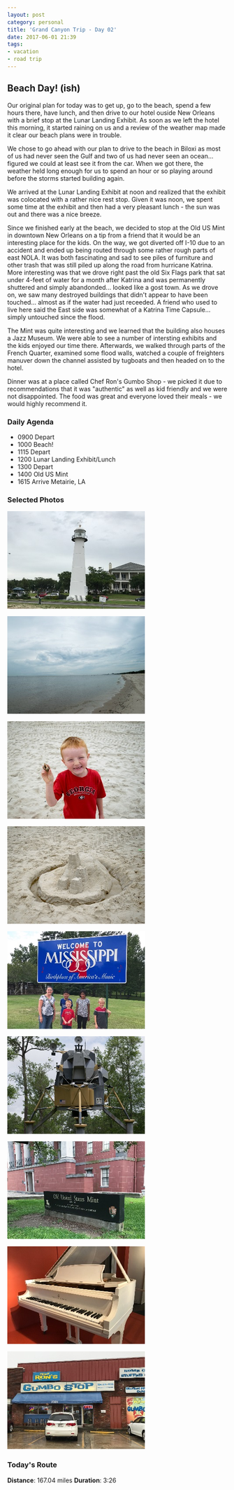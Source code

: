 ```yaml
---
layout: post
category: personal
title: 'Grand Canyon Trip - Day 02'
date: 2017-06-01 21:39
tags:
- vacation
- road trip
---
```


## Beach Day! (ish)
Our original plan for today was to get up, go to the beach, spend a few hours there, have lunch, and then drive to our hotel ouside New Orleans with a brief stop at the Lunar Landing Exhibit. As soon as we left the hotel this morning, it started raining on us and a review of the weather map made it clear our beach plans were in trouble. 

We chose to go ahead with our plan to drive to the beach in Biloxi as most of us had never seen the Gulf and two of us had never seen an ocean... figured we could at least see it from the car. When we got there, the weather held long enough for us to spend an hour or so playing around before the storms started building again. 

We arrived at the Lunar Landing Exhibit at noon and realized that the exhibit was colocated with a rather nice rest stop. Given it was noon, we spent some time at the exhibit and then had a very pleasant lunch - the sun was out and there was a nice breeze.

Since we finished early at the beach, we decided to stop at the Old US Mint in downtown New Orleans on a tip from a friend that it would be an interesting place for the kids. On the way, we got diverted off I-10 due to an accident and ended up being routed through some rather rough parts of east NOLA. It was both fascinating and sad to see piles of furniture and other trash that was still piled up along the road from hurricane Katrina. More interesting was that we drove right past the old Six Flags park that sat under 4-feet of water for a month after Katrina and was permanently shuttered and simply abandonded... looked like a gost town. As we drove on, we saw many destroyed buildings that didn't appear to have been touched... almost as if the water had just receeded. A friend who used to live here said the East side was somewhat of a Katrina Time Capsule... simply untouched since the flood.

The Mint was quite interesting and we learned that the building also houses a Jazz Museum. We were able to see a number of intersting exhibits and the kids enjoyed our time there. Afterwards, we walked through parts of the French Quarter, examined some flood walls, watched a couple of freighters manuver down the channel assisted by tugboats and then headed on to the hotel. 

Dinner was at a place called Chef Ron's Gumbo Shop - we picked it due to recommendations that it was "authentic" as well as kid friendly and we were not disappointed. The food was great and everyone loved their meals - we would highly recommend it.


### Daily Agenda
- 0900 Depart
- 1000 Beach!
- 1115 Depart
- 1200 Lunar Landing Exhibit/Lunch
- 1300 Depart
- 1400 Old US Mint
- 1615 Arrive Metairie, LA

### Selected Photos
<div>

<a class="example-image-link" href="/images/IMG_0463.jpg" data-lightbox="daily-1" data-title="Biloxi Lighthouse - First Cast Iron lighthouse in the South."><img class="example-image lb_image" src="/images/IMG_0463_thumb.jpg" alt="image-1" /></a>

<a class="example-image-link" href="/images/DSC_0013.jpg" data-lightbox="daily-1" data-title="A bit overcast, but we had the beach to ourselves"><img class="example-image lb_image_right" src="/images/DSC_0013_thumb.jpg" alt="image-1" /></a>

<a class="example-image-link" href="/images/DSC_0018.jpg" data-lightbox="daily-1" data-title="This guy kept catching crabs and watching them squirm"><img class="example-image lb_image" src="/images/DSC_0018_thumb.jpg" alt="image-1" /></a>

<a class="example-image-link" href="/images/DSC_0020.jpg" data-lightbox="daily-1" data-title="Dad learned how to build a sand castle"><img class="example-image lb_image_right" src="/images/DSC_0020_thumb.jpg" alt="image-1" /></a>

<a class="example-image-link" href="/images/IMG_0470.jpg" data-lightbox="daily-1" data-title="First time to Mississippi for most of us"><img class="example-image lb_image" src="/images/IMG_0470_thumb.jpg" alt="image-1" /></a>

<a class="example-image-link" href="/images/DSC_0042.jpg" data-lightbox="daily-1" data-title="Lunar Lander test platform used for training"><img class="example-image lb_image_right" src="/images/DSC_0042_thumb.jpg" alt="image-1" /></a>

<a class="example-image-link" href="/images/IMG_0476.jpg" data-lightbox="daily-1" data-title="Old US Mint in New Orleans"><img class="example-image lb_image" src="/images/IMG_0476_thumb.jpg" alt="image-1" /></a>

<a class="example-image-link" href="/images/IMG_0481.jpg" data-lightbox="daily-1" data-title="Fats Domino's Piano... runied during Huricane Katrina"><img class="example-image lb_image_right" src="/images/IMG_0481_thumb.jpg" alt="image-1" /></a>

<a class="example-image-link" href="/images/IMG_0490.jpg" data-lightbox="daily-1" data-title="Amazing NOLA food at Chef Ron's Gumbo Shop"><img class="example-image lb_image" src="/images/IMG_0490_thumb.jpg" alt="image-1" /></a>

</div>


### Today's Route
__Distance__: 167.04 miles __Duration__: 3:26

<div id="map"></div>
<script>
    var stops = [
        {name: 'SpringHill Suites', lat: 30.6816292, lon: -88.131592},
        {name: 'Biloxi Beach', lat: 30.394054, lon: -88.901379},
        {name: 'Lunar Lander Exhibit', lat: 30.313457, lon: -89.600074},
        {name: 'Old US Mint', lat: 29.961821, lon: -90.057811},
        {name: 'Sleep Inn and Suites', lat: 30.0009959, lon: -90.1886205},
    ];

    var route_points = [
        {lat: 30.6872064807, lng: -88.1275137607},
        {lat: 30.6841589045, lng: -88.12725191},
        {lat: 30.6763587892, lng: -88.1273980904},
        {lat: 30.6684593484, lng: -88.1273552589},
        {lat: 30.660696784, lng: -88.1262578163},
        {lat: 30.6529799011, lng: -88.1230323762},
        {lat: 30.6454367749, lng: -88.1196786091},
        {lat: 30.6370676123, lng: -88.1186820846},
        {lat: 30.6292335503, lng: -88.1202620734},
        {lat: 30.6180463918, lng: -88.1363603566},
        {lat: 30.6116903108, lng: -88.1426187046},
        {lat: 30.6050246023, lng: -88.1484648306},
        {lat: 30.5977612641, lng: -88.1532654818},
        {lat: 30.5903500691, lng: -88.1577686593},
        {lat: 30.5842220597, lng: -88.1644081324},
        {lat: 30.5797886197, lng: -88.1730315182},
        {lat: 30.5751002021, lng: -88.1813620403},
        {lat: 30.5695973989, lng: -88.189068865},
        {lat: 30.5640323181, lng: -88.1966624502},
        {lat: 30.5584434327, lng: -88.2042814326},
        {lat: 30.5529365223, lng: -88.2120021712},
        {lat: 30.5475830007, lng: -88.2198380772},
        {lat: 30.5429913942, lng: -88.2282756362},
        {lat: 30.5387518276, lng: -88.2369519956},
        {lat: 30.5344817508, lng: -88.2456257567},
        {lat: 30.530219553, lng: -88.2542969193},
        {lat: 30.5254538544, lng: -88.2626340631},
        {lat: 30.520555554, lng: -88.2708598115},
        {lat: 30.5158475228, lng: -88.279237859},
        {lat: 30.5113437586, lng: -88.2877134718},
        {lat: 30.5074688885, lng: -88.2966267876},
        {lat: 30.5037333257, lng: -88.3056423627},
        {lat: 30.5006748531, lng: -88.3149507176},
        {lat: 30.4986148328, lng: -88.3246626612},
        {lat: 30.4966945387, lng: -88.3343873452},
        {lat: 30.4947669525, lng: -88.3441199083},
        {lat: 30.4927931819, lng: -88.3538264874},
        {lat: 30.4899185244, lng: -88.3632330783},
        {lat: 30.4862310737, lng: -88.3722484019},
        {lat: 30.4825301282, lng: -88.3812400047},
        {lat: 30.4787653964, lng: -88.3902484551},
        {lat: 30.4750396404, lng: -88.3991860785},
        {lat: 30.4716186505, lng: -88.4072974976},
        {lat: 30.4678701796, lng: -88.4162783716},
        {lat: 30.4641146678, lng: -88.4252774343},
        {lat: 30.461210506, lng: -88.4346311353},
        {lat: 30.4599566571, lng: -88.4444944561},
        {lat: 30.458726529, lng: -88.4543752111},
        {lat: 30.4578946251, lng: -88.4642714728},
        {lat: 30.4574197065, lng: -88.474224899},
        {lat: 30.4569597915, lng: -88.4841920715},
        {lat: 30.4562403727, lng: -88.4941083658},
        {lat: 30.4529245757, lng: -88.5032754857},
        {lat: 30.4490885977, lng: -88.5121970996},
        {lat: 30.4452110454, lng: -88.5211103316},
        {lat: 30.4414863791, lng: -88.5300922953},
        {lat: 30.4399094079, lng: -88.5398792569},
        {lat: 30.4386387952, lng: -88.5497604311},
        {lat: 30.4383855779, lng: -88.5596818384},
        {lat: 30.4383233003, lng: -88.5696944408},
        {lat: 30.438264627, lng: -88.5793274269},
        {lat: 30.4381821491, lng: -88.5886807926},
        {lat: 30.4381174408, lng: -88.5986518208},
        {lat: 30.4380378127, lng: -88.6085937638},
        {lat: 30.4379528202, lng: -88.6186162569},
        {lat: 30.4378367309, lng: -88.6285394244},
        {lat: 30.4369570501, lng: -88.6384859774},
        {lat: 30.4359638784, lng: -88.6481234059},
        {lat: 30.4361709952, lng: -88.6564437859},
        {lat: 30.4425787926, lng: -88.658672031},
        {lat: 30.4468924552, lng: -88.6641322542},
        {lat: 30.4516193457, lng: -88.6695109215},
        {lat: 30.4575511348, lng: -88.6738517415},
        {lat: 30.4621900152, lng: -88.6795791797},
        {lat: 30.4662410729, lng: -88.6862670165},
        {lat: 30.4711650219, lng: -88.6917689815},
        {lat: 30.4761646595, lng: -88.6966298148},
        {lat: 30.4810092319, lng: -88.7013995368},
        {lat: 30.486518573, lng: -88.7068276573},
        {lat: 30.483407462, lng: -88.71159981},
        {lat: 30.4775187559, lng: -88.7148655672},
        {lat: 30.4712818656, lng: -88.7180477567},
        {lat: 30.4647262115, lng: -88.7193389889},
        {lat: 30.457869228, lng: -88.7189045548},
        {lat: 30.4518057592, lng: -88.7185560353},
        {lat: 30.4446237255, lng: -88.7178983912},
        {lat: 30.4388374463, lng: -88.7186257727},
        {lat: 30.4400296882, lng: -88.7245199271},
        {lat: 30.4362844024, lng: -88.7310628407},
        {lat: 30.4319619387, lng: -88.7364466209},
        {lat: 30.4279315844, lng: -88.742073141},
        {lat: 30.425784979, lng: -88.7490272708},
        {lat: 30.4235886689, lng: -88.7551354989},
        {lat: 30.4214155767, lng: -88.7610553019},
        {lat: 30.4187321942, lng: -88.7683498207},
        {lat: 30.4162001051, lng: -88.7750958279},
        {lat: 30.4126731679, lng: -88.7817321159},
        {lat: 30.4140841775, lng: -88.7904145103},
        {lat: 30.415375242, lng: -88.7985265162},
        {lat: 30.4164092336, lng: -88.8053939771},
        {lat: 30.4163524881, lng: -88.8145492785},
        {lat: 30.416176971, lng: -88.8225907926},
        {lat: 30.4160081595, lng: -88.8324604835},
        {lat: 30.4130832106, lng: -88.8386065979},
        {lat: 30.4072473943, lng: -88.8440275099},
        {lat: 30.4013658129, lng: -88.849393269},
        {lat: 30.3952392284, lng: -88.8550686557},
        {lat: 30.3924513236, lng: -88.8614135049},
        {lat: 30.3927332908, lng: -88.8709203433},
        {lat: 30.3934227023, lng: -88.8816302363},
        {lat: 30.3935822938, lng: -88.890688559},
        {lat: 30.394496927, lng: -88.8994736318},
        {lat: 30.393869793, lng: -88.8941602595},
        {lat: 30.4005994555, lng: -88.8948516827},
        {lat: 30.408158591, lng: -88.8941036817},
        {lat: 30.4157903977, lng: -88.8939901907},
        {lat: 30.4229899496, lng: -88.8943825476},
        {lat: 30.4304694571, lng: -88.8947429694},
        {lat: 30.437865397, lng: -88.8947891537},
        {lat: 30.4451516178, lng: -88.8948639203},
        {lat: 30.4519351758, lng: -88.8954627234},
        {lat: 30.4534616042, lng: -88.8969442248},
        {lat: 30.4508715961, lng: -88.9048272371},
        {lat: 30.448400192, lng: -88.9124375023},
        {lat: 30.4474501871, lng: -88.9216132555},
        {lat: 30.4487000965, lng: -88.9311541244},
        {lat: 30.4521605652, lng: -88.940244047},
        {lat: 30.4569283593, lng: -88.9487298857},
        {lat: 30.4605364334, lng: -88.9577529207},
        {lat: 30.460745478, lng: -88.9677740727},
        {lat: 30.4603926837, lng: -88.9778064564},
        {lat: 30.4564129561, lng: -88.9866084605},
        {lat: 30.45130888, lng: -88.9947214723},
        {lat: 30.4492730834, lng: -89.0044664405},
        {lat: 30.4477997124, lng: -89.0144409891},
        {lat: 30.4458713718, lng: -89.0241934173},
        {lat: 30.4440413509, lng: -89.0340231266},
        {lat: 30.4425642081, lng: -89.0439080726},
        {lat: 30.4410941899, lng: -89.0538003948},
        {lat: 30.4396116827, lng: -89.0637082234},
        {lat: 30.4380989168, lng: -89.0736143757},
        {lat: 30.4355953261, lng: -89.0832016803},
        {lat: 30.4330306314, lng: -89.092802396},
        {lat: 30.4306906555, lng: -89.101576237},
        {lat: 30.4282726441, lng: -89.1110984981},
        {lat: 30.4258781858, lng: -89.1207661852},
        {lat: 30.4243606422, lng: -89.1306231357},
        {lat: 30.4242867976, lng: -89.1406849399},
        {lat: 30.4223525058, lng: -89.1504588258},
        {lat: 30.4202053975, lng: -89.1601851862},
        {lat: 30.4180817585, lng: -89.1699180845},
        {lat: 30.4172699712, lng: -89.1798774619},
        {lat: 30.4171866551, lng: -89.1898990329},
        {lat: 30.4164162744, lng: -89.1998903453},
        {lat: 30.4129605833, lng: -89.2090799287},
        {lat: 30.4094818421, lng: -89.2182836775},
        {lat: 30.4060384724, lng: -89.2275169306},
        {lat: 30.4037277494, lng: -89.2371510062},
        {lat: 30.4034569301, lng: -89.2471683025},
        {lat: 30.4034285154, lng: -89.2572211381},
        {lat: 30.4037947208, lng: -89.267246481},
        {lat: 30.4040428251, lng: -89.2772447504},
        {lat: 30.4026492499, lng: -89.2871427722},
        {lat: 30.4012144357, lng: -89.2970595695},
        {lat: 30.3988639824, lng: -89.3066804856},
        {lat: 30.3940655943, lng: -89.3150503188},
        {lat: 30.3894017357, lng: -89.3235130236},
        {lat: 30.3863740247, lng: -89.3329478614},
        {lat: 30.3834479023, lng: -89.3423279654},
        {lat: 30.3805698082, lng: -89.3517923076},
        {lat: 30.3776219767, lng: -89.361231504},
        {lat: 30.3747135401, lng: -89.3706778251},
        {lat: 30.3717989847, lng: -89.3801637925},
        {lat: 30.3688795678, lng: -89.3896062579},
        {lat: 30.365916146, lng: -89.3990293611},
        {lat: 30.3629782889, lng: -89.4085249677},
        {lat: 30.3601813316, lng: -89.417967014},
        {lat: 30.3574436344, lng: -89.4267403521},
        {lat: 30.3545446694, lng: -89.436238138},
        {lat: 30.3516358975, lng: -89.4456933439},
        {lat: 30.3487969469, lng: -89.4551853463},
        {lat: 30.3463760018, lng: -89.4648278039},
        {lat: 30.3439304139, lng: -89.4744454511},
        {lat: 30.3415213712, lng: -89.4840863161},
        {lat: 30.3391461074, lng: -89.4937563501},
        {lat: 30.3367332928, lng: -89.5034038369},
        {lat: 30.3343082406, lng: -89.5130433608},
        {lat: 30.3319093399, lng: -89.5226953737},
        {lat: 30.3324335441, lng: -89.5325767156},
        {lat: 30.3330569062, lng: -89.5424715523},
        {lat: 30.3302756231, lng: -89.5519855153},
        {lat: 30.3273791727, lng: -89.561457485},
        {lat: 30.3244603425, lng: -89.5709261857},
        {lat: 30.3216610383, lng: -89.5801471174},
        {lat: 30.3189404402, lng: -89.5890398137},
        {lat: 30.3171296138, lng: -89.5970228221},
        {lat: 30.3142955247, lng: -89.5963581372},
        {lat: 30.3116028383, lng: -89.5960504375},
        {lat: 30.3115225397, lng: -89.5986905694},
        {lat: 30.3119447362, lng: -89.5933380537},
        {lat: 30.3167533502, lng: -89.5987660903},
        {lat: 30.3138947021, lng: -89.6057400852},
        {lat: 30.3111149278, lng: -89.6147538163},
        {lat: 30.3081768192, lng: -89.6239033341},
        {lat: 30.3053276427, lng: -89.6334204823},
        {lat: 30.3032102901, lng: -89.6426251531},
        {lat: 30.3010860644, lng: -89.6522944327},
        {lat: 30.2989548817, lng: -89.6619026922},
        {lat: 30.2971459832, lng: -89.6712362766},
        {lat: 30.2971133776, lng: -89.6810507309},
        {lat: 30.2974822652, lng: -89.6908733994},
        {lat: 30.297825085, lng: -89.7004557587},
        {lat: 30.298255831, lng: -89.709899649},
        {lat: 30.3002466168, lng: -89.7193305474},
        {lat: 30.3028369602, lng: -89.7287056223},
        {lat: 30.3045875207, lng: -89.7382376902},
        {lat: 30.2989202645, lng: -89.7444941103},
        {lat: 30.2908480726, lng: -89.7474846896},
        {lat: 30.2828224003, lng: -89.7505032644},
        {lat: 30.2747954708, lng: -89.7534855455},
        {lat: 30.2668378595, lng: -89.7564600315},
        {lat: 30.2587822638, lng: -89.7594708111},
        {lat: 30.250769835, lng: -89.7624613903},
        {lat: 30.2429059334, lng: -89.7654138319},
        {lat: 30.2354739513, lng: -89.7697369661},
        {lat: 30.2292192075, lng: -89.7758845892},
        {lat: 30.2231094707, lng: -89.782361621},
        {lat: 30.2168672159, lng: -89.7889653873},
        {lat: 30.2101022657, lng: -89.7952110786},
        {lat: 30.2039970551, lng: -89.8013207316},
        {lat: 30.1977857295, lng: -89.8078851029},
        {lat: 30.1917078439, lng: -89.8143131845},
        {lat: 30.1854209974, lng: -89.8209610395},
        {lat: 30.1792281121, lng: -89.8275182024},
        {lat: 30.172773879, lng: -89.8343274929},
        {lat: 30.1662425324, lng: -89.8412211053},
        {lat: 30.1598224137, lng: -89.8480110336},
        {lat: 30.1540117431, lng: -89.854995003},
        {lat: 30.1478096377, lng: -89.8613932449},
        {lat: 30.1411336195, lng: -89.8668296635},
        {lat: 30.1344692521, lng: -89.8721775692},
        {lat: 30.1274835225, lng: -89.8777823802},
        {lat: 30.1207994577, lng: -89.8835821543},
        {lat: 30.1145158801, lng: -89.8892027233},
        {lat: 30.107881017, lng: -89.8951092828},
        {lat: 30.101301726, lng: -89.9009753577},
        {lat: 30.0947185792, lng: -89.9068378285},
        {lat: 30.0881074369, lng: -89.9127347488},
        {lat: 30.0814705621, lng: -89.9186473433},
        {lat: 30.0790408161, lng: -89.9252456613},
        {lat: 30.0743564218, lng: -89.9200310279},
        {lat: 30.0686921831, lng: -89.9230433162},
        {lat: 30.0632563513, lng: -89.9278009683},
        {lat: 30.0563189853, lng: -89.9309215508},
        {lat: 30.0492211897, lng: -89.9305695947},
        {lat: 30.0443596859, lng: -89.9379215296},
        {lat: 30.05095331, lng: -89.9387196545},
        {lat: 30.0580830406, lng: -89.9382628407},
        {lat: 30.058189407, lng: -89.9429340754},
        {lat: 30.0540360063, lng: -89.9490265455},
        {lat: 30.0505930558, lng: -89.9544999283},
        {lat: 30.0467936229, lng: -89.9604582042},
        {lat: 30.0426406413, lng: -89.9669951666},
        {lat: 30.038676085, lng: -89.9733007886},
        {lat: 30.0355806481, lng: -89.9800352287},
        {lat: 30.032332493, lng: -89.9880637508},
        {lat: 30.0295901857, lng: -89.9948012922},
        {lat: 30.0277050119, lng: -90.0023444183},
        {lat: 30.0263305474, lng: -90.010303203},
        {lat: 30.0214032456, lng: -90.0141794141},
        {lat: 30.0145647023, lng: -90.0135113765},
        {lat: 30.0080478564, lng: -90.014732033},
        {lat: 30.0059520453, lng: -90.0216923654},
        {lat: 30.003981879, lng: -90.0302285794},
        {lat: 30.0024862122, lng: -90.0372067653},
        {lat: 29.9987180438, lng: -90.0433986448},
        {lat: 29.9939764012, lng: -90.0478579849},
        {lat: 29.9886538927, lng: -90.0524295587},
        {lat: 29.9832932465, lng: -90.054623438},
        {lat: 29.9792846013, lng: -90.0595281925},
        {lat: 29.9744866323, lng: -90.0644974038},
        {lat: 29.9694362842, lng: -90.0637357403},
        {lat: 29.964466989, lng: -90.0616231654},
        {lat: 29.9659841135, lng: -90.056560412},
        {lat: 29.9723878875, lng: -90.0570256915},
        {lat: 29.9791447911, lng: -90.0575571042},
        {lat: 29.9861373939, lng: -90.0582061149},
        {lat: 29.9916479923, lng: -90.060043931},
        {lat: 29.9909557309, lng: -90.0681027956},
        {lat: 29.992540665, lng: -90.0756508671},
        {lat: 29.992958419, lng: -90.0833387487},
        {lat: 29.9936779216, lng: -90.0914159697},
        {lat: 29.9947690777, lng: -90.0995756686},
        {lat: 29.995293282, lng: -90.1077229623},
        {lat: 29.995806003, lng: -90.1156835072},
        {lat: 29.996273797, lng: -90.1232089475},
        {lat: 29.9966475461, lng: -90.1309762895},
        {lat: 29.9969981611, lng: -90.1385927573},
        {lat: 29.9974201061, lng: -90.1485112309},
        {lat: 29.9977186695, lng: -90.1564108394},
        {lat: 29.9980587233, lng: -90.1641081087},
        {lat: 29.9985003658, lng: -90.1719124988},
        {lat: 29.9996921886, lng: -90.1817337424},
        {lat: 30.002151439, lng: -90.1853736676}
    ];

    function initMap() {
        var mid_point =  {lat: 30.394509, lng: -88.898188};

        var map = new google.maps.Map(document.getElementById('map'), {
            zoom: 8,
            center: mid_point, 
            fullscreenControl: true
        });

        for (var i = 0; i < stops.length; i++) {
          var latLng = new google.maps.LatLng(stops[i].lat, stops[i].lon);
          var marker = new google.maps.Marker({
            position: latLng,
            map: map,
            title: stops[i].name
          });
        }

        var routePath = new google.maps.Polyline({
          path: route_points,
          geodesic: true,
          strokeColor: '#FF0000',
          strokeOpacity: 1.0,
          strokeWeight: 4
        });

        routePath.setMap(map);

    }
</script>
<script async defer src="https://maps.googleapis.com/maps/api/js?key=AIzaSyCgUYlm-BQOCLSc66tIMVe3DUSXwxpAjDw&callback=initMap">
</script>
